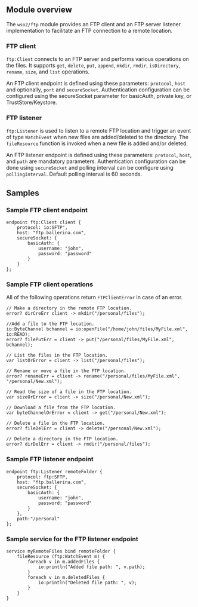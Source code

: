 ## Module overview
The `wso2/ftp` module provides an FTP client and an FTP server listener implementation to facilitate an FTP connection to a remote location. 

### FTP client
`ftp:Client` connects to an FTP server and performs various operations on the files. It supports `get`, `delete`, `put`, `append`, `mkdir`, `rmdir`, `isDirectory`,  `rename`, `size`, and `list` operations.

An FTP client endpoint is defined using these parameters: `protocol`, `host` and optionally, `port` and `secureSocket`.  Authentication configuration can be configured using the secureSocket parameter for basicAuth, private key, or TrustStore/Keystore.

### FTP listener
`ftp:Listener` is used to listen to a remote FTP location and trigger an event of type `WatchEvent` when new files are added/deleted to the directory. The `fileResource` function is invoked when a new file is added and/or deleted.

An FTP listener endpoint is defined using these parameters: `protocol`, `host`, and  `path` are mandatory parameters.  Authentication configuration can be done using `secureSocket` and polling interval can be configure using `pollingInterval`. Default polling interval is 60 seconds.

## Samples

### Sample FTP client endpoint
```ballerina
endpoint ftp:Client client {
    protocol: io:SFTP",
    host: "ftp.ballerina.com",
    secureSocket: {
        basicAuth: {
            username: "john",
            password: "password"
        }
    }
};
```
### Sample FTP client operations
All of the following operations return `FTPClientError` in case of an error. 

```ballerina
// Make a directory in the remote FTP location.
error? dirCreErr client -> mkdir("/personal/files");  

//Add a file to the FTP location.
io:ByteChannel bchannel = io:openFile("/home/john/files/MyFile.xml", io:READ);
error? filePutErr = client -> put("/personal/files/MyFile.xml", bchannel);

// List the files in the FTP location.
var listOrError = client -> list("/personal/files");

// Rename or move a file in the FTP location.
error? renameErr = client -> rename("/personal/files/MyFile.xml", "/personal/New.xml");

// Read the size of a file in the FTP location.
var sizeOrError = client -> size("/personal/New.xml");

// Download a file from the FTP location.
var byteChannelOrError = client -> get("/personal/New.xml");

// Delete a file in the FTP location.
error? fileDelErr = client -> delete("/personal/New.xml");

// Delete a directory in the FTP location.
error? dirDelErr = client -> rmdir("/personal/files");    
```
### Sample FTP listener endpoint
```ballerina
endpoint ftp:Listener remoteFolder {
    protocol: ftp:SFTP,
    host: "ftp.ballerina.com",
    secureSocket: {
        basicAuth: {
            username: "john",
            password: "password"
        }
    },
    path:"/personal"
};
```
### Sample service for the FTP listener endpoint
```ballerina
service myRemoteFiles bind remoteFolder {
    fileResource (ftp:WatchEvent m) {
        foreach v in m.addedFiles {
            io:println("Added file path: ", v.path);
        }		
        foreach v in m.deletedFiles {
            io:println("Deleted file path: ", v);
        }
    }
}
```
